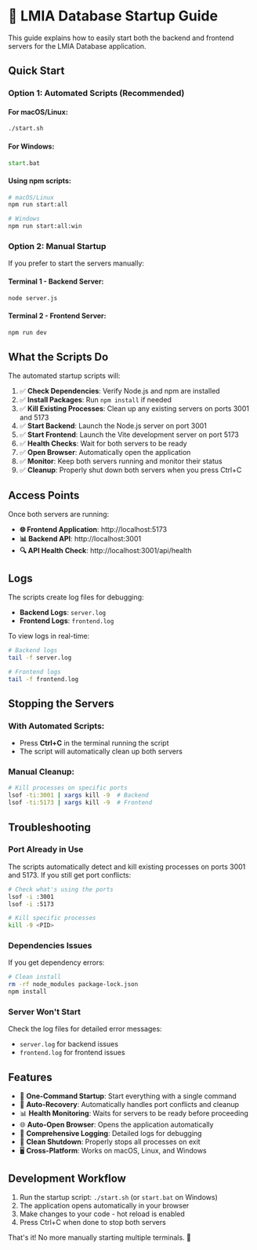 # 🚀 LMIA Database Startup Guide

This guide explains how to easily start both the backend and frontend servers for the LMIA Database application.

## Quick Start

### Option 1: Automated Scripts (Recommended)

#### For macOS/Linux:
```bash
./start.sh
```

#### For Windows:
```cmd
start.bat
```

#### Using npm scripts:
```bash
# macOS/Linux
npm run start:all

# Windows
npm run start:all:win
```

### Option 2: Manual Startup

If you prefer to start the servers manually:

#### Terminal 1 - Backend Server:
```bash
node server.js
```

#### Terminal 2 - Frontend Server:
```bash
npm run dev
```

## What the Scripts Do

The automated startup scripts will:

1. ✅ **Check Dependencies**: Verify Node.js and npm are installed
2. ✅ **Install Packages**: Run `npm install` if needed
3. ✅ **Kill Existing Processes**: Clean up any existing servers on ports 3001 and 5173
4. ✅ **Start Backend**: Launch the Node.js server on port 3001
5. ✅ **Start Frontend**: Launch the Vite development server on port 5173
6. ✅ **Health Checks**: Wait for both servers to be ready
7. ✅ **Open Browser**: Automatically open the application
8. ✅ **Monitor**: Keep both servers running and monitor their status
9. ✅ **Cleanup**: Properly shut down both servers when you press Ctrl+C

## Access Points

Once both servers are running:

- **🌐 Frontend Application**: http://localhost:5173
- **📊 Backend API**: http://localhost:3001
- **🔍 API Health Check**: http://localhost:3001/api/health

## Logs

The scripts create log files for debugging:

- **Backend Logs**: `server.log`
- **Frontend Logs**: `frontend.log`

To view logs in real-time:
```bash
# Backend logs
tail -f server.log

# Frontend logs  
tail -f frontend.log
```

## Stopping the Servers

### With Automated Scripts:
- Press **Ctrl+C** in the terminal running the script
- The script will automatically clean up both servers

### Manual Cleanup:
```bash
# Kill processes on specific ports
lsof -ti:3001 | xargs kill -9  # Backend
lsof -ti:5173 | xargs kill -9  # Frontend
```

## Troubleshooting

### Port Already in Use
The scripts automatically detect and kill existing processes on ports 3001 and 5173. If you still get port conflicts:

```bash
# Check what's using the ports
lsof -i :3001
lsof -i :5173

# Kill specific processes
kill -9 <PID>
```

### Dependencies Issues
If you get dependency errors:

```bash
# Clean install
rm -rf node_modules package-lock.json
npm install
```

### Server Won't Start
Check the log files for detailed error messages:
- `server.log` for backend issues
- `frontend.log` for frontend issues

## Features

- 🎯 **One-Command Startup**: Start everything with a single command
- 🔄 **Auto-Recovery**: Automatically handles port conflicts and cleanup
- 📊 **Health Monitoring**: Waits for servers to be ready before proceeding
- 🌐 **Auto-Open Browser**: Opens the application automatically
- 📝 **Comprehensive Logging**: Detailed logs for debugging
- 🛑 **Clean Shutdown**: Properly stops all processes on exit
- 🖥️ **Cross-Platform**: Works on macOS, Linux, and Windows

## Development Workflow

1. Run the startup script: `./start.sh` (or `start.bat` on Windows)
2. The application opens automatically in your browser
3. Make changes to your code - hot reload is enabled
4. Press Ctrl+C when done to stop both servers

That's it! No more manually starting multiple terminals. 🎉
